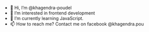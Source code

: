 - 👋 Hi, I’m @khagendra-poudel
- 👀 I’m interested in frontend development
- 🌱 I’m currently learning JavaScript.
- 📫 How to reach me? Contact me on facebook @khagendra.pou

<!---
khagendra-poudel/khagendra-poudel is a ✨ special ✨ repository because its `README.md` (this file) appears on your GitHub profile.
You can click the Preview link to take a look at your changes.
--->
